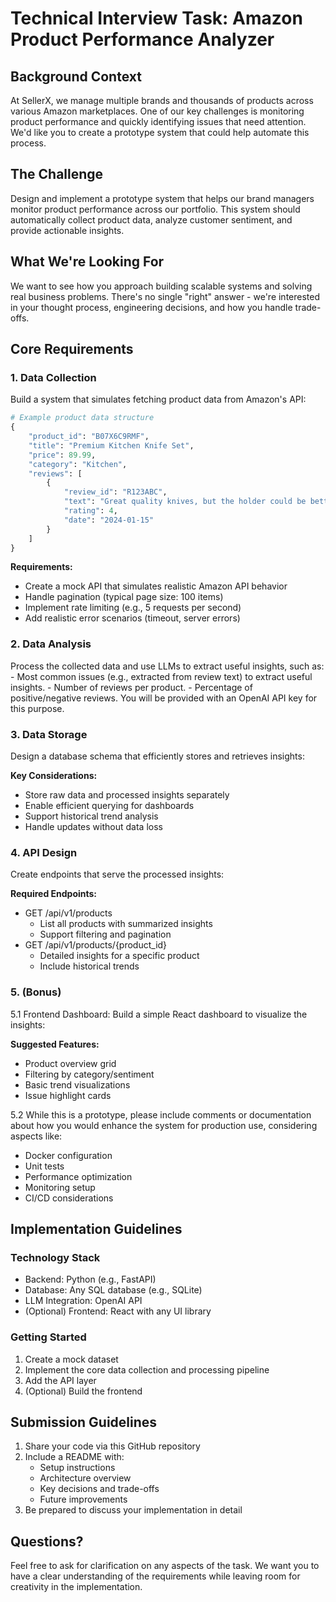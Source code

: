 # Technical Interview Task: Amazon Product Performance Analyzer

## Background Context
At SellerX, we manage multiple brands and thousands of products across various Amazon marketplaces. One of our key challenges is monitoring product performance and quickly identifying issues that need attention. We'd like you to create a prototype system that could help automate this process.

## The Challenge
Design and implement a prototype system that helps our brand managers monitor product performance across our portfolio. This system should automatically collect product data, analyze customer sentiment, and provide actionable insights.

## What We're Looking For
We want to see how you approach building scalable systems and solving real business problems. There's no single "right" answer - we're interested in your thought process, engineering decisions, and how you handle trade-offs.

## Core Requirements

### 1. Data Collection
Build a system that simulates fetching product data from Amazon's API:

```python
# Example product data structure
{
    "product_id": "B07X6C9RMF",
    "title": "Premium Kitchen Knife Set",
    "price": 89.99,
    "category": "Kitchen",
    "reviews": [
        {
            "review_id": "R123ABC",
            "text": "Great quality knives, but the holder could be better",
            "rating": 4,
            "date": "2024-01-15"
        }
    ]
}
```

**Requirements:**
- Create a mock API that simulates realistic Amazon API behavior
- Handle pagination (typical page size: 100 items)
- Implement rate limiting (e.g., 5 requests per second)
- Add realistic error scenarios (timeout, server errors)

### 2. Data Analysis
Process the collected data and use LLMs to extract useful insights, such as:
    - Most common issues (e.g., extracted from review text) to extract useful insights.
    - Number of reviews per product.
    - Percentage of positive/negative reviews.
You will be provided with an OpenAI API key for this purpose.


### 3. Data Storage
Design a database schema that efficiently stores and retrieves insights:

**Key Considerations:**
- Store raw data and processed insights separately
- Enable efficient querying for dashboards
- Support historical trend analysis
- Handle updates without data loss

### 4. API Design
Create endpoints that serve the processed insights:

**Required Endpoints:**
- GET /api/v1/products
  - List all products with summarized insights
  - Support filtering and pagination
- GET /api/v1/products/{product_id}
  - Detailed insights for a specific product
  - Include historical trends

### 5. (Bonus) 

5.1 Frontend Dashboard: Build a simple React dashboard to visualize the insights:

**Suggested Features:**
- Product overview grid
- Filtering by category/sentiment
- Basic trend visualizations
- Issue highlight cards


5.2 While this is a prototype, please include comments or documentation about how you would enhance the system for production use, considering aspects like:
- Docker configuration
- Unit tests
- Performance optimization
- Monitoring setup
- CI/CD considerations


## Implementation Guidelines

### Technology Stack
- Backend: Python (e.g., FastAPI)
- Database: Any SQL database (e.g., SQLite)
- LLM Integration: OpenAI API
- (Optional) Frontend: React with any UI library

### Getting Started
1. Create a mock dataset 
2. Implement the core data collection and processing pipeline
3. Add the API layer
4. (Optional) Build the frontend


## Submission Guidelines
1. Share your code via this GitHub repository
2. Include a README with:
   - Setup instructions
   - Architecture overview
   - Key decisions and trade-offs
   - Future improvements
3. Be prepared to discuss your implementation in detail

## Questions?
Feel free to ask for clarification on any aspects of the task. We want you to have a clear understanding of the requirements while leaving room for creativity in the implementation.
